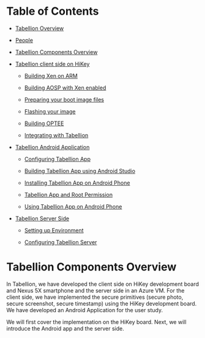 # Table of Contents

- [Tabellion Overview](../README.md#tabellion-overview)

- [People](../README.md#people)

- [Tabellion Components Overview](tabellion_components_overview.md#tabellion-components-overview)

- [Tabellion client side on HiKey](tabellion_client_side_on_hikey.md#tabellion-client-side-on-hikey)

    - [Building Xen on ARM](tabellion_client_side_on_hikey.md#building-xen-on-arm)

    - [Building AOSP with Xen enabled](tabellion_client_side_on_hikey.md#building-aosp-with-xen-enabled)

    - [Preparing your boot image files](tabellion_client_side_on_hikey.md#preparing-your-boot-image-files)

    - [Flashing your image](tabellion_client_side_on_hikey.md#flashing-your-image)

    - [Building OPTEE](tabellion_client_side_on_hikey.md#building-optee)

    - [Integrating with Tabellion](tabellion_client_side_on_hikey.md#integrating-with-tabellion)
    
- [Tabellion Android Application](tabellion_android_application.md#tabellion-android-application)

    - [Configuring Tabellion App](tabellion_android_application.md#configuring-tabellion-app)

    - [Building Tabellion App using Android Studio](tabellion_android_application.md#building-tabellion-app-using-android-studio)

    - [Installing Tabellion App on Android Phone](tabellion_android_application.md#installing-tabellion-app-on-android-phone)

    - [Tabellion App and Root Permission](tabellion_android_application.md#tabellion-app-and-root-permission)

    - [Using Tabellion App on Android Phone](tabellion_android_application.md#using-tabellion-app-on-android-phone)

- [Tabellion Server Side](tabellion_server_side.md#tabellion-server-side)

    - [Setting up Environment](tabellion_server_side.md#setting-up-environment)

    - [Configuring Tabellion Server](tabellion_server_side.md#configuring-tabellion-server)

# Tabellion Components Overview

In Tabellion, we have developed the client side on HiKey development board and Nexus 5X smartphone and the server side in an Azure VM.
For the client side, we have implemented the secure primitives (secure photo, secure screenshot, secure timestamp) using the HiKey development board.
We have developed an Android Application for the user study.

We will first cover the implementation on the HiKey board.
Next, we will introduce the Android app and the server side.